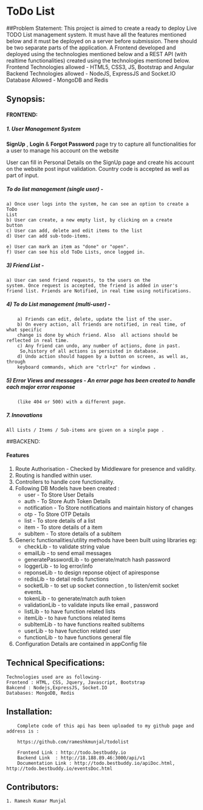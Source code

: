 # ToDo List
##Problem Statement:
This project is aimed to create a ready to deploy Live TODO List management system.
It must have all the features mentioned below and it must be deployed on a server
before submission. There should be two separate parts of the application. A Frontend
developed and deployed using the technologies mentioned below and a REST API (with
realtime functionalities) created using the technologies mentioned below.
Frontend Technologies allowed - HTML5, CSS3, JS, Bootstrap and Angular
Backend Technologies allowed - NodeJS, ExpressJS and Socket.IO
Database Allowed - MongoDB and Redis


## Synopsis:

#### FRONTEND:
##### 1. User Management System
**SignUp** , **Login**  & **Forgot Password** page try to capture all functionalities for a user to manage his account on the website

User can fill in Personal Details on the SignUp page and create his account on the website post input validation. Country code is accepted as well as part of input. 

##### To do list management (single user) -
	a) Once user logs into the system, he can see an option to create a ToDo
	List
	b) User can create, a new empty list, by clicking on a create
	button
	c) User can add, delete and edit items to the list
	d) User can add sub-todo-items.
	
	e) User can mark an item as "done" or "open".
	f) User can see his old ToDo Lists, once logged in.

##### 3) Friend List -
	a) User can send friend requests, to the users on the
	system. Once request is accepted, the friend is added in user's
	friend list. Friends are Notified, in real time using notifications.

##### 4) To do List management (multi-user) -
		a) Friends can edit, delete, update the list of the user.
		b) On every action, all friends are notified, in real time, of what specific
		change is done by which friend. Also  all actions should be reflected in real time.
		c) Any friend can undo, any number of actions, done in past.
		 So,history of all actions is persisted in database.
		d) Undo action should happen by a button on screen, as well as, through
		keyboard commands, which are "ctrl+z" for windows .

##### 5) Error Views and messages - An error page has been created to handle each major error response
		(like 404 or 500) with a different page. 

##### 7. Innovations
	All Lists / Items / Sub-items are given on a single page .

##BACKEND:
#### Features
1. Route Authorisation - Checked by Middleware for presence and validity.
2. Routing is handled within user.
3. Controllers to handle core functionality. 
4. Following DB Models have been created : 
	- 	user - To Store User Details	
	-	auth - To Store Auth Token Details
	-	notification - To Store notifications and maintain history of changes
	-	otp - To Store OTP Details
	-   list - To store details of a list
	-   item - To store details of a item
	-   subItem - To store details of a subItem
5. Generic functionalities/utility methods have been built using libraries eg:
	-	checkLib - to validate string value
	- 	emailLib - to send email messages
	- 	generatePasswordLib - to generate/match hash password 
	- 	loggerLib - to log error/info
	- 	reponseLib - to design reponse object of apiresponse
	- 	redisLib - to detail redis functions
	- 	socketLib - to set up socket connection , to listen/emit socket events.
	- 	tokenLib - to generate/match auth token
	- 	validationLib - to validate inputs like email , password
	-   listLib - to have function related lists
	-   itemLib - to have functions related items
	-   subItemLib - to have functions realted subItems
	-   userLib - to have function related user
	-   functionLib - to have functions general file
6. Configuration Details are contained in appConfig file
	
## Technical Specifications:
	Technologies used are as following-
	Frontend : HTML, CSS, Jquery, Javascript, Bootstrap
	Bakcend : Nodejs,ExpressJS, Socket.IO 
	Databases: MongoDB, Redis

## Installation:

    	Complete code of this api has been uploaded to my github page and address is :
 
		https://github.com/rameshkmunjal/todolist
		
		Frontend Link : http://todo.bestbuddy.io
		Backend Link  : http://18.188.89.46:3000/api/v1
		Documentation Link : http://todo.bestbuddy.io/apiDoc.html, http://todo.bestbuddy.io/eventsDoc.html

			
## Contributors:

    1. Ramesh Kumar Munjal